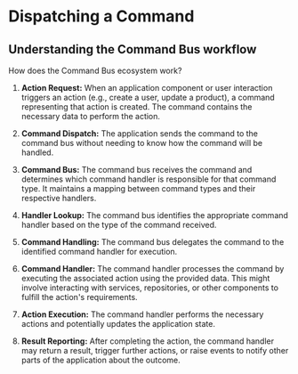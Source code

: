 # Dispatching a Command

## Understanding the Command Bus workflow
How does the Command Bus ecosystem work?

1. **Action Request:** When an application component or user interaction triggers an action (e.g., create a user, update a product), a command representing that action is created. The command contains the necessary data to perform the action.

2. **Command Dispatch:** The application sends the command to the command bus without needing to know how the command will be handled.

3. **Command Bus:** The command bus receives the command and determines which command handler is responsible for that command type. It maintains a mapping between command types and their respective handlers.

4. **Handler Lookup:** The command bus identifies the appropriate command handler based on the type of the command received.

5. **Command Handling:** The command bus delegates the command to the identified command handler for execution.

6. **Command Handler:** The command handler processes the command by executing the associated action using the provided data. This might involve interacting with services, repositories, or other components to fulfill the action's requirements.

7. **Action Execution:** The command handler performs the necessary actions and potentially updates the application state.

8. **Result Reporting:** After completing the action, the command handler may return a result, trigger further actions, or raise events to notify other parts of the application about the outcome.
